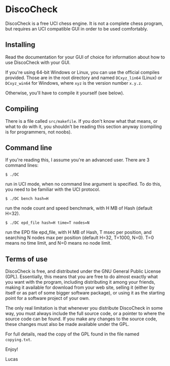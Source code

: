 DiscoCheck
==========

DiscoCheck is a free UCI chess engine. It is not a complete chess program, but requires an UCI
compatible GUI in order to be used comfortably.

Installing
----------

Read the documentation for your GUI of choice for information about how to use DiscoCheck with your
GUI.

If you're using 64-bit Windows or Linux, you can use the official compiles provided. Those are in the
root directory and named `DCxyz_lin64` (Linux) or `DCxyz_win64` for Windows, where `xyz` is the
version number `x.y.z`.

Otherwise,
you'll have to compile it yourself (see below).

Compiling
---------

There is a file called `src/makefile`. If you don't know what that means, or what to do with it, you
shouldn't be reading this section anyway (compiling is for programmers, not noobs).

Command line
------------

If you're reading this, I assume you're an advanced user. There are 3 command lines:

	$ ./DC

run in UCI mode, when no command line argument is specified. To do this, you need to be familiar with
the UCI protocol.

	$ ./DC bench hash=H

run the node count and speed benchmark, with H MB of Hash (default H=32).

	$ ./DC epd_file hash=H time=T nodes=N

run the EPD file epd_file, with H MB of Hash, T msec per position, and searching N nodes max per
position (default H=32, T=1000, N=0). T=0 means no time limit, and N=0 means no node limit.

Terms of use
------------

DiscoCheck is free, and distributed under the GNU General Public License (GPL). Essentially, this
means that you are free to do almost exactly what you want with the program, including distributing
it among your friends, making it available for download from your web site, selling it (either by
itself or as part of some bigger software package), or using it as the starting point for a software
project of your own.

The only real limitation is that whenever you distribute DiscoCheck in some way, you must always
include the full source code, or a pointer to where the source code can be found. If you make any
changes to the source code, these changes must also be made available under the GPL.

For full details, read the copy of the GPL found in the file named `copying.txt`.

Enjoy!

Lucas